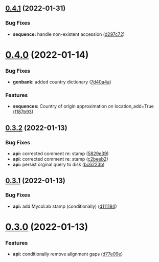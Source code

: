 ## [0.4.1](https://github.com/mycolab/genbank/compare/v0.4.0...v0.4.1) (2022-01-31)


### Bug Fixes

* **sequence:** handle non-existent accession ([d297c72](https://github.com/mycolab/genbank/commit/d297c72b1132ec1e615e33fb4313d9de0e32fec2))



# [0.4.0](https://github.com/mycolab/genbank/compare/v0.3.2...v0.4.0) (2022-01-14)


### Bug Fixes

* **genbank:** added country dictionary ([7d40a4a](https://github.com/mycolab/genbank/commit/7d40a4acfc9e236965e4e0259ae6e8b45f7e3e6f))


### Features

* **sequences:** Country of origin approximation on location_add=True ([f187b93](https://github.com/mycolab/genbank/commit/f187b93aff9c4a091a52539df311a306e22d068d))



## [0.3.2](https://github.com/mycolab/genbank/compare/v0.3.1...v0.3.2) (2022-01-13)


### Bug Fixes

* **api:** corrected comment re: stamp ([5829e39](https://github.com/mycolab/genbank/commit/5829e39afee97c2ed1ff556c23e7ca0313335277))
* **api:** corrected comment re: stamp ([c2beeb2](https://github.com/mycolab/genbank/commit/c2beeb21de73bc4cb8cef6f60caf7b9954fb30cd))
* **api:** persist orginal query to disk ([bc6223b](https://github.com/mycolab/genbank/commit/bc6223bda6f3067c28154647fcc982567b9c7edc))



## [0.3.1](https://github.com/mycolab/genbank/compare/v0.3.0...v0.3.1) (2022-01-13)


### Bug Fixes

* **api:** add MycoLab stamp (conditionally) ([d111194](https://github.com/mycolab/genbank/commit/d1111948da262d57401166894f3cfef26bea0c97))



# [0.3.0](https://github.com/mycolab/genbank/compare/v0.2.3...v0.3.0) (2022-01-13)


### Features

* **api:** conditionally remove alignment gaps ([d77e09e](https://github.com/mycolab/genbank/commit/d77e09e06bc3c84d8bd85f35b80b164b94c9ba41))



